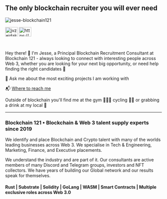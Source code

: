 <h2> The only blockchain recruiter you will ever need </h2>
<p align="left"> <img src="https://komarev.com/ghpvc/?username=jesse-blockchain121&label=Profile%20views&color=0e75b6&style=flat" alt="jesse-blockchain121" /> </p>
</p>
<p align="left">
<a href="https://twitter.com/jvzeidaks" target="blank"><img align="center" src="https://raw.githubusercontent.com/rahuldkjain/github-profile-readme-generator/master/src/images/icons/Social/twitter.svg" alt="jvzeidaks" height="30" width="40" /></a>
<a href="https://linkedin.com/in/https://www.linkedin.com/in/jesse-zeidaks-972b34107/" target="blank"><img align="center" src="https://raw.githubusercontent.com/rahuldkjain/github-profile-readme-generator/master/src/images/icons/Social/linked-in-alt.svg" alt="https://www.linkedin.com/in/jesse-zeidaks-972b34107/" height="30" width="40" /></a></p>
<br/>



Hey there! 👋 I'm Jesse, a Principal Blockchain Recruitment Consultant at Blockchain 121 - always looking to connect with interesting people across Web 3, whether you are looking for your next big opportunity, or need help finding the right candidates 👯 
<br/>


💬 Ask me about the most exciting projects I am working with

📬 [Where to reach me](https://linktr.ee/jvzeidaks)
<br/>


Outside of blockchain you'll find me at the gym 🏋🏽‍♂ cycling 🚴‍♂️ or grabbing a drink at my local 🍺

-----------------------------------------------------------------------------------------------------------------------------------------------------------------------

<h3> Blockchain 121 • Blockchain & Web 3 talent supply experts since 2019 </h3>

We identify and place Blockchain and Crypto talent with many of the worlds leading businesses across Web 3. We specialise in Tech & Engineering, Marketing, Finance, and Executive placements. 

We understand the industry and are part of it. Our consultants are active members of many Discord and Telegram groups, investors and NFT collectors. We have years of building our Global network and our results speak for themselves.

<h4> Rust | Substrate | Solidity | GoLang | WASM | Smart Contracts | Multiple exclusive roles across Web 3.0 </h4>


